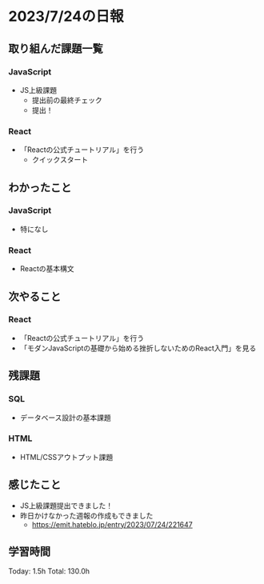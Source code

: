 # 2023/7/24の日報
## 取り組んだ課題一覧
### JavaScript
* JS上級課題
    * 提出前の最終チェック
    * 提出！
### React
* 「Reactの公式チュートリアル」を行う
    * クイックスタート
## わかったこと
### JavaScript
* 特になし
### React
* Reactの基本構文
## 次やること
### React
* 「Reactの公式チュートリアル」を行う
* 「モダンJavaScriptの基礎から始める挫折しないためのReact入門」を見る
## 残課題
### SQL
* データベース設計の基本課題
### HTML
* HTML/CSSアウトプット課題
## 感じたこと
* JS上級課題提出できました！
* 昨日かけなかった週報の作成もできました
    * https://emit.hateblo.jp/entry/2023/07/24/221647
## 学習時間
Today: 1.5h
Total: 130.0h
